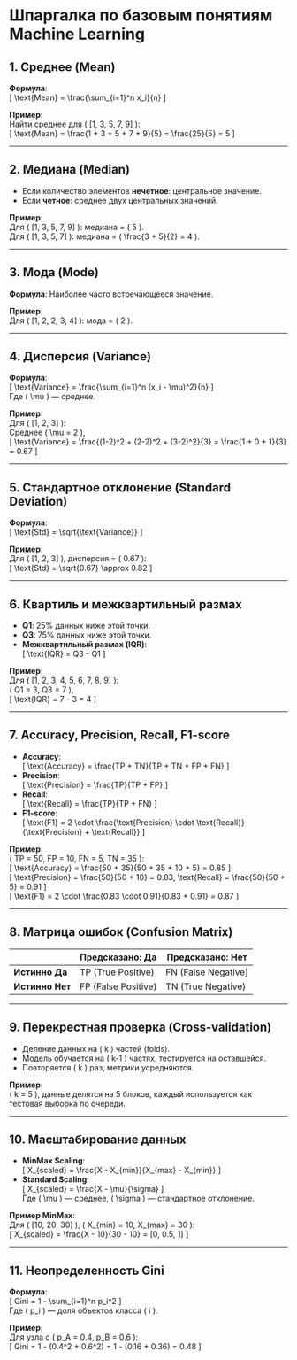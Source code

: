 # Шпаргалка по базовым понятиям Machine Learning

## 1. Среднее (Mean)
**Формула**:  
\[
\text{Mean} = \frac{\sum_{i=1}^n x_i}{n}
\]  

**Пример**:  
Найти среднее для \( [1, 3, 5, 7, 9] \):  
\[
\text{Mean} = \frac{1 + 3 + 5 + 7 + 9}{5} = \frac{25}{5} = 5
\]

---

## 2. Медиана (Median)
- Если количество элементов **нечетное**: центральное значение.  
- Если **четное**: среднее двух центральных значений.  

**Пример**:  
Для \( [1, 3, 5, 7, 9] \): медиана = \( 5 \).  
Для \( [1, 3, 5, 7] \): медиана = \( \frac{3 + 5}{2} = 4 \).

---

## 3. Мода (Mode)
**Формула**: Наиболее часто встречающееся значение.  

**Пример**:  
Для \( [1, 2, 2, 3, 4] \): мода = \( 2 \).

---

## 4. Дисперсия (Variance)
**Формула**:  
\[
\text{Variance} = \frac{\sum_{i=1}^n (x_i - \mu)^2}{n}
\]  
Где \( \mu \) — среднее.  

**Пример**:  
Для \( [1, 2, 3] \):  
Среднее \( \mu = 2 \),  
\[
\text{Variance} = \frac{(1-2)^2 + (2-2)^2 + (3-2)^2}{3} = \frac{1 + 0 + 1}{3} = 0.67
\]

---

## 5. Стандартное отклонение (Standard Deviation)
**Формула**:  
\[
\text{Std} = \sqrt{\text{Variance}}
\]  

**Пример**:  
Для \( [1, 2, 3] \), дисперсия = \( 0.67 \):  
\[
\text{Std} = \sqrt{0.67} \approx 0.82
\]

---

## 6. Квартиль и межквартильный размах
- **Q1**: 25% данных ниже этой точки.  
- **Q3**: 75% данных ниже этой точки.  
- **Межквартильный размах (IQR)**:  
\[
\text{IQR} = Q3 - Q1
\]  

**Пример**:  
Для \( [1, 2, 3, 4, 5, 6, 7, 8, 9] \):  
\( Q1 = 3, Q3 = 7 \),  
\[
\text{IQR} = 7 - 3 = 4
\]

---

## 7. Accuracy, Precision, Recall, F1-score
- **Accuracy**:  
\[
\text{Accuracy} = \frac{TP + TN}{TP + TN + FP + FN}
\]  
- **Precision**:  
\[
\text{Precision} = \frac{TP}{TP + FP}
\]  
- **Recall**:  
\[
\text{Recall} = \frac{TP}{TP + FN}
\]  
- **F1-score**:  
\[
\text{F1} = 2 \cdot \frac{\text{Precision} \cdot \text{Recall}}{\text{Precision} + \text{Recall}}
\]  

**Пример**:  
\( TP = 50, FP = 10, FN = 5, TN = 35 \):  
\[
\text{Accuracy} = \frac{50 + 35}{50 + 35 + 10 + 5} = 0.85
\]  
\[
\text{Precision} = \frac{50}{50 + 10} = 0.83, \text{Recall} = \frac{50}{50 + 5} = 0.91
\]  
\[
\text{F1} = 2 \cdot \frac{0.83 \cdot 0.91}{0.83 + 0.91} = 0.87
\]

---

## 8. Матрица ошибок (Confusion Matrix)
|                  | Предсказано: Да | Предсказано: Нет |  
|------------------|-----------------|------------------|  
| **Истинно Да**   | TP (True Positive)  | FN (False Negative) |  
| **Истинно Нет**  | FP (False Positive) | TN (True Negative)  |  

---

## 9. Перекрестная проверка (Cross-validation)
- Деление данных на \( k \) частей (folds).  
- Модель обучается на \( k-1 \) частях, тестируется на оставшейся.  
- Повторяется \( k \) раз, метрики усредняются.  

**Пример**:  
\( k = 5 \), данные делятся на 5 блоков, каждый используется как тестовая выборка по очереди.

---

## 10. Масштабирование данных
- **MinMax Scaling**:  
\[
X_{scaled} = \frac{X - X_{min}}{X_{max} - X_{min}}
\]  
- **Standard Scaling**:  
\[
X_{scaled} = \frac{X - \mu}{\sigma}
\]  
Где \( \mu \) — среднее, \( \sigma \) — стандартное отклонение.  

**Пример MinMax**:  
Для \( [10, 20, 30] \), \( X_{min} = 10, X_{max} = 30 \):  
\[
X_{scaled} = \frac{X - 10}{30 - 10} = [0, 0.5, 1]
\]

---

## 11. Неопределенность Gini
**Формула**:  
\[
Gini = 1 - \sum_{i=1}^n p_i^2
\]  
Где \( p_i \) — доля объектов класса \( i \).  

**Пример**:  
Для узла с \( p_A = 0.4, p_B = 0.6 \):  
\[
Gini = 1 - (0.4^2 + 0.6^2) = 1 - (0.16 + 0.36) = 0.48
\]
